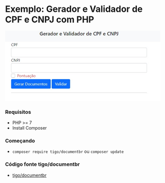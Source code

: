 # Exemplo: Gerador e Validador de CPF e CNPJ com PHP

[![example](https://github.com/tigoCaval/images/blob/main/web/geradorvalidador.jpg)](https://github.com/tigoCaval/example-documentbr)

### Requisitos

- PHP >= 7
- Install Composer

### Começando

- ```composer require tigo/documentbr``` ou ```composer update```

### Código fonte tigo/documentbr

- [tigo/documentbr](https://github.com/tigoCaval/document-br)

